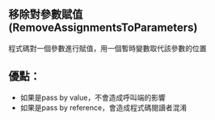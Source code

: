 ## 移除對參數賦值(RemoveAssignmentsToParameters)

程式碼對一個參數進行賦值，用一個暫時變數取代該參數的位置

## 優點：
* 如果是pass by value，不會造成呼叫端的影響
* 如果是pass by reference，會造成程式碼閱讀者混淆




